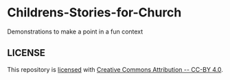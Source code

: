 # Childrens-Stories-for-Church
Demonstrations to make a point in a fun context

## LICENSE

This repository is [licensed](LICENSE.TXT) with [Creative Commons Attribution -- CC-BY 4.0](https://creativecommons.org/licenses/by/4.0/).
